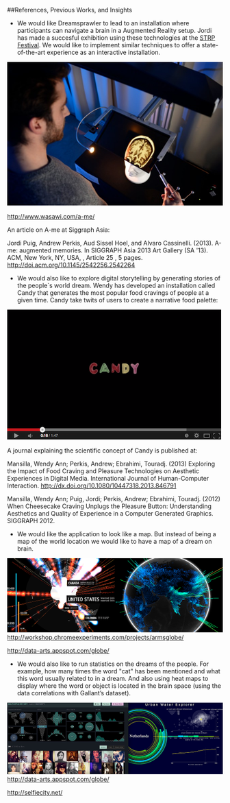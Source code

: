 ##References, Previous Works, and Insights


* We would like Dreamsprawler to lead to an installation where participants can navigate a brain in a Augmented Reality setup. Jordi has made a succesful exhibition using these technologies at the [STRP Festival](http://strp.nl/en/strp%20biënnale/2013/jordi-puig/). We would like to implement similar techniques to offer a state-of-the-art experience as an interactive installation.


[![A-me:Augmented memories](../project_images/ref_ame.jpg?raw=true)](https://vimeo.com/68279845)

http://www.wasawi.com/a-me/

An article on A-me at Siggraph Asia:

Jordi Puig, Andrew Perkis, Aud Sissel Hoel, and Alvaro Cassinelli. (2013). A-me: augmented memories. In SIGGRAPH Asia 2013 Art Gallery (SA '13). ACM, New York, NY, USA, , Article 25 , 5 pages. http://doi.acm.org/10.1145/2542256.2542264

* We would also like to explore digital storytelling by generating stories of the people`s world dream. Wendy has developed an installation called Candy that generates the most popular food cravings of people at a given time. Candy take twits of users to create a narrative food palette:

[![Candy](../project_images/Candy.png?raw=true)](http://www.youtube.com/watch?v=XQum_UZOzuQ&noredirect=1)

A journal explaining the scientific concept of Candy is published at:

Mansilla, Wendy Ann; Perkis, Andrew; Ebrahimi, Touradj. (2013) Exploring the Impact of Food Craving and Pleasure Technologies on Aesthetic Experiences in Digital Media. International Journal of Human-Computer Interaction. http://dx.doi.org/10.1080/10447318.2013.846791

Mansilla, Wendy Ann; Puig, Jordi; Perkis, Andrew; Ebrahimi, Touradj. (2012) When Cheesecake Craving Unplugs the Pleasure Button: Understanding Aesthetics and Quality of Experience in a Computer Generated Graphics. SIGGRAPH 2012.


* We would like the application to look like a map. But instead of being a map of the world location we would like to have a map of a dream on brain.

![world](../project_images/ref_1b.png?raw=true "world")
http://workshop.chromeexperiments.com/projects/armsglobe/

http://data-arts.appspot.com/globe/


* We would also like to run statistics on the dreams of the people. For example, how many times the word "cat" has been mentioned and what this word usually related to in a dream. And also using heat maps to display where the word or object is located in the brain space (using the data correlations with Gallant’s dataset).

![visualisation](../project_images/ref_2b.png?raw=true "visualisation")
http://data-arts.appspot.com/globe/

http://selfiecity.net/


